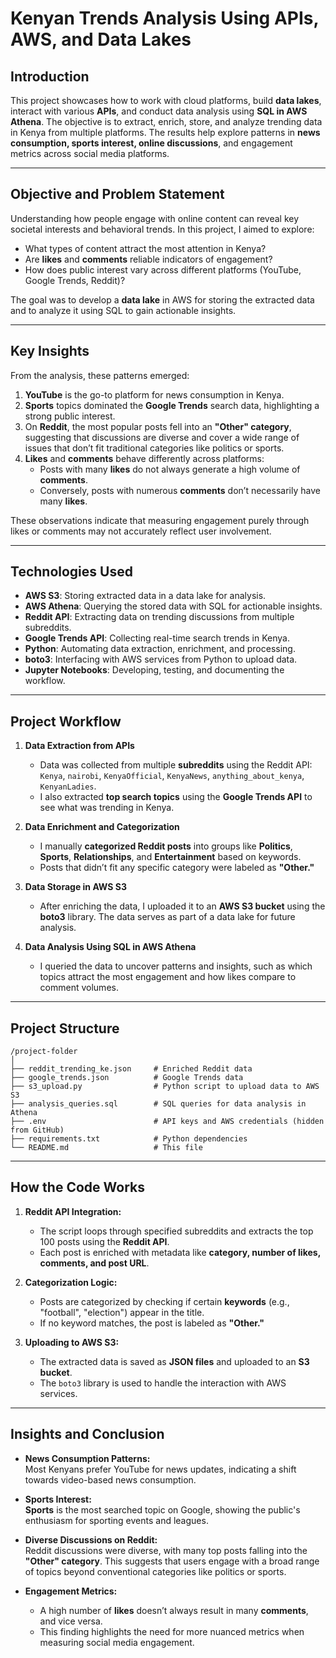 
# **Kenyan Trends Analysis Using APIs, AWS, and Data Lakes**

## **Introduction** 

This project showcases how to work with cloud platforms, build **data lakes**, interact with various **APIs**, and conduct data analysis using **SQL in AWS Athena**. The objective is to extract, enrich, store, and analyze trending data in Kenya from multiple platforms. The results help explore patterns in **news consumption, sports interest, online discussions**, and engagement metrics across social media platforms.

---

## **Objective and Problem Statement**  
Understanding how people engage with online content can reveal key societal interests and behavioral trends. In this project, I aimed to explore:
- What types of content attract the most attention in Kenya?  
- Are **likes** and **comments** reliable indicators of engagement?  
- How does public interest vary across different platforms (YouTube, Google Trends, Reddit)?  

The goal was to develop a **data lake** in AWS for storing the extracted data and to analyze it using SQL to gain actionable insights.

---

## **Key Insights**  
From the analysis, these patterns emerged:  
1. **YouTube** is the go-to platform for news consumption in Kenya.  
2. **Sports** topics dominated the **Google Trends** search data, highlighting a strong public interest.  
3. On **Reddit**, the most popular posts fell into an **"Other" category**, suggesting that discussions are diverse and cover a wide range of issues that don’t fit traditional categories like politics or sports.  
4. **Likes** and **comments** behave differently across platforms:
    - Posts with many **likes** do not always generate a high volume of **comments**.
    - Conversely, posts with numerous **comments** don’t necessarily have many **likes**.

These observations indicate that measuring engagement purely through likes or comments may not accurately reflect user involvement.

---

## **Technologies Used**
- **AWS S3**: Storing extracted data in a data lake for analysis.  
- **AWS Athena**: Querying the stored data with SQL for actionable insights.  
- **Reddit API**: Extracting data on trending discussions from multiple subreddits.  
- **Google Trends API**: Collecting real-time search trends in Kenya.  
- **Python**: Automating data extraction, enrichment, and processing.  
- **boto3**: Interfacing with AWS services from Python to upload data.  
- **Jupyter Notebooks**: Developing, testing, and documenting the workflow.  

---

## **Project Workflow**

1. **Data Extraction from APIs**  
   - Data was collected from multiple **subreddits** using the Reddit API:  
     `Kenya`, `nairobi`, `KenyaOfficial`, `KenyaNews`, `anything_about_kenya`, `KenyanLadies`.
   - I also extracted **top search topics** using the **Google Trends API** to see what was trending in Kenya.

2. **Data Enrichment and Categorization**  
   - I manually **categorized Reddit posts** into groups like **Politics**, **Sports**, **Relationships**, and **Entertainment** based on keywords.  
   - Posts that didn’t fit any specific category were labeled as **"Other."**

3. **Data Storage in AWS S3**  
   - After enriching the data, I uploaded it to an **AWS S3 bucket** using the **boto3** library. The data serves as part of a data lake for future analysis.

4. **Data Analysis Using SQL in AWS Athena**  
   - I queried the data to uncover patterns and insights, such as which topics attract the most engagement and how likes compare to comment volumes.

---

## **Project Structure**
```
/project-folder
│
├── reddit_trending_ke.json     # Enriched Reddit data  
├── google_trends.json          # Google Trends data  
├── s3_upload.py                # Python script to upload data to AWS S3  
├── analysis_queries.sql        # SQL queries for data analysis in Athena  
├── .env                        # API keys and AWS credentials (hidden from GitHub)  
├── requirements.txt            # Python dependencies  
└── README.md                   # This file  
```
---

## **How the Code Works**

1. **Reddit API Integration:**
   - The script loops through specified subreddits and extracts the top 100 posts using the **Reddit API**.
   - Each post is enriched with metadata like **category, number of likes, comments, and post URL**.

2. **Categorization Logic:**
   - Posts are categorized by checking if certain **keywords** (e.g., "football", "election") appear in the title.
   - If no keyword matches, the post is labeled as **"Other."**

3. **Uploading to AWS S3:**
   - The extracted data is saved as **JSON files** and uploaded to an **S3 bucket**.
   - The `boto3` library is used to handle the interaction with AWS services.

---

## **Insights and Conclusion**

- **News Consumption Patterns:**  
  Most Kenyans prefer YouTube for news updates, indicating a shift towards video-based news consumption.  

- **Sports Interest:**  
  **Sports** is the most searched topic on Google, showing the public's enthusiasm for sporting events and leagues.  

- **Diverse Discussions on Reddit:**  
  Reddit discussions were diverse, with many top posts falling into the **"Other" category**. This suggests that users engage with a broad range of topics beyond conventional categories like politics or sports.  

- **Engagement Metrics:**  
  - A high number of **likes** doesn’t always result in many **comments**, and vice versa.
  - This finding highlights the need for more nuanced metrics when measuring social media engagement.  

